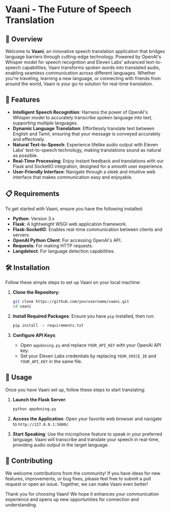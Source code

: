 # Vaani - The Future of Speech Translation

## 🌟 Overview
Welcome to **Vaani**, an innovative speech translation application that bridges language barriers through cutting-edge technology. Powered by OpenAI's Whisper model for speech recognition and Eleven Labs' advanced text-to-speech capabilities, Vaani transforms spoken words into translated audio, enabling seamless communication across different languages. Whether you're traveling, learning a new language, or connecting with friends from around the world, Vaani is your go-to solution for real-time translation.

## 🚀 Features
- **Intelligent Speech Recognition**: Harness the power of OpenAI's Whisper model to accurately transcribe spoken language into text, supporting multiple languages.
- **Dynamic Language Translation**: Effortlessly translate text between English and Tamil, ensuring that your message is conveyed accurately and effectively.
- **Natural Text-to-Speech**: Experience lifelike audio output with Eleven Labs' text-to-speech technology, making translations sound as natural as possible.
- **Real-Time Processing**: Enjoy instant feedback and translations with our Flask and SocketIO integration, designed for a smooth user experience.
- **User-Friendly Interface**: Navigate through a sleek and intuitive web interface that makes communication easy and enjoyable.

## 📋 Requirements
To get started with Vaani, ensure you have the following installed:
- **Python**: Version 3.x
- **Flask**: A lightweight WSGI web application framework.
- **Flask-SocketIO**: Enables real-time communication between clients and servers.
- **OpenAI Python Client**: For accessing OpenAI's API.
- **Requests**: For making HTTP requests.
- **Langdetect**: For language detection capabilities.

## 🛠️ Installation
Follow these simple steps to set up Vaani on your local machine:

1. **Clone the Repository**:
   ```bash
   git clone https://github.com/yourusername/vaani.git
   cd vaani
   ```

2. **Install Required Packages**:
   Ensure you have `pip` installed, then run:
   ```bash
   pip install -r requirements.txt
   ```

3. **Configure API Keys**:
   - Open `appdoning.py` and replace `YOUR_API_KEY` with your OpenAI API key.
   - Set your Eleven Labs credentials by replacing `YOUR_VOICE_ID` and `YOUR_API_KEY` in the same file.

## 🎤 Usage
Once you have Vaani set up, follow these steps to start translating:

1. **Launch the Flask Server**:
   ```bash
   python appdoning.py
   ```

2. **Access the Application**:
   Open your favorite web browser and navigate to `http://127.0.0.1:5000/`.

3. **Start Speaking**:
   Use the microphone feature to speak in your preferred language. Vaani will transcribe and translate your speech in real-time, providing audio output in the target language.

## 🤝 Contributing
We welcome contributions from the community! If you have ideas for new features, improvements, or bug fixes, please feel free to submit a pull request or open an issue. Together, we can make Vaani even better!


Thank you for choosing Vaani! We hope it enhances your communication experience and opens up new opportunities for connection and understanding.
